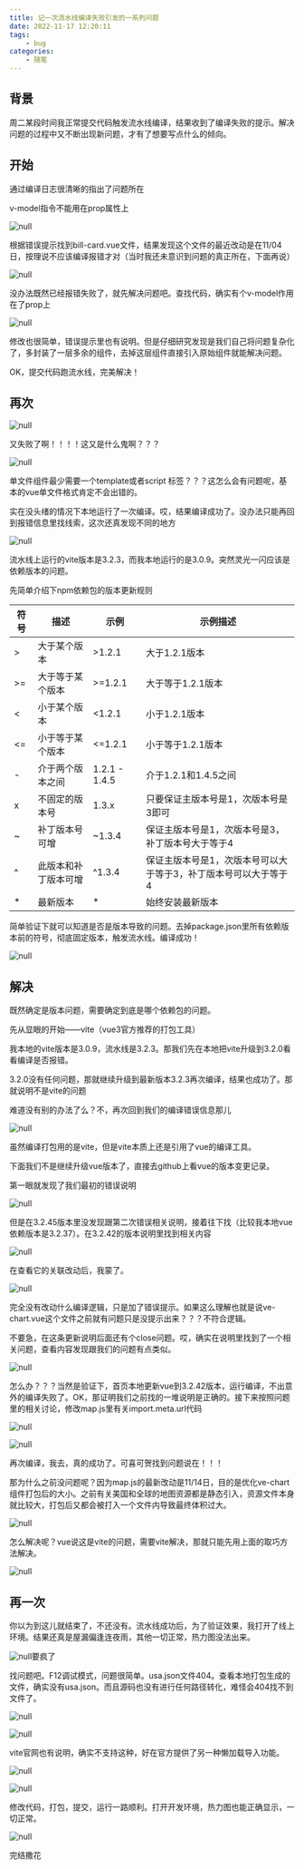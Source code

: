```yaml
---
title: 记一次流水线编译失败引发的一系列问题
date: 2022-11-17 12:20:11
tags:
    - bug
categories:
    - 随笔
---
```


## 背景

周二某段时间我正常提交代码触发流水线编译，结果收到了编译失败的提示。解决问题的过程中又不断出现新问题，才有了想要写点什么的倾向。

## 开始

通过编译日志很清晰的指出了问题所在

v-model指令不能用在prop属性上

![null](https://s2.loli.net/2024/01/08/Fz9gYNZoKmE3HD7.png)

<!-- more -->


根据错误提示找到bill-card.vue文件，结果发现这个文件的最近改动是在11/04日，按理说不应该编译报错才对（当时我还未意识到问题的真正所在，下面再说）

![null](https://s2.loli.net/2024/01/08/G18ThgtpCBANed9.png)

没办法既然已经报错失败了，就先解决问题吧。查找代码，确实有个v-model作用在了prop上

![null](https://s2.loli.net/2024/01/08/cOZVnUNYm4pCw9r.png)

修改也很简单，错误提示里也有说明。但是仔细研究发现是我们自己将问题复杂化了，多封装了一层多余的组件，去掉这层组件直接引入原始组件就能解决问题。

OK，提交代码跑流水线，完美解决！


## 再次

![null](https://s2.loli.net/2024/01/08/BPU2ujEdZ7NATeG.png)

又失败了啊！！！！这又是什么鬼啊？？？

![null](https://s2.loli.net/2024/01/08/MWk61lZdr9FpR43.png)

单文件组件最少需要一个template或者script 标签？？？这怎么会有问题呢，基本的vue单文件格式肯定不会出错的。

实在没头绪的情况下本地运行了一次编译。哎，结果编译成功了。没办法只能再回到报错信息里找线索，这次还真发现不同的地方

![null](https://s2.loli.net/2024/01/08/8pab5DyZ9kH2QWw.png)

流水线上运行的vite版本是3.2.3，而我本地运行的是3.0.9。突然灵光一闪应该是依赖版本的问题。

先简单介绍下npm依赖包的版本更新规则

| 符号 | 描述                 | 示例          | 示例描述                                                     |
| ---- | -------------------- | ------------- | ------------------------------------------------------------ |
| >    | 大于某个版本         | >1.2.1        | 大于1.2.1版本                                                |
| >=   | 大于等于某个版本     | >=1.2.1       | 大于等于1.2.1版本                                            |
| <    | 小于某个版本         | <1.2.1        | 小于1.2.1版本                                                |
| <=   | 小于等于某个版本     | <=1.2.1       | 小于等于1.2.1版本                                            |
| -    | 介于两个版本之间     | 1.2.1 - 1.4.5 | 介于1.2.1和1.4.5之间                                         |
| x    | 不固定的版本号       | 1.3.x         | 只要保证主版本号是1，次版本号是3即可                         |
| ~    | 补丁版本号可增       | ~1.3.4        | 保证主版本号是1，次版本号是3，补丁版本号大于等于4            |
| ^    | 此版本和补丁版本可增 | ^1.3.4        | 保证主版本号是1，次版本号可以大于等于3，补丁版本号可以大于等于4 |
| *    | 最新版本             | *             | 始终安装最新版本                                             |

简单验证下就可以知道是否是版本导致的问题。去掉package.json里所有依赖版本前的符号，彻底固定版本，触发流水线。编译成功！

![null](https://s2.loli.net/2024/01/08/m9hgWyrTfc8GVBs.png)

## 解决

既然确定是版本问题，需要确定到底是哪个依赖包的问题。

先从显眼的开始——vite（vue3官方推荐的打包工具）

我本地的vite版本是3.0.9，流水线是3.2.3。那我们先在本地把vite升级到3.2.0看看编译是否报错。

3.2.0没有任何问题，那就继续升级到最新版本3.2.3再次编译，结果也成功了。那就说明不是vite的问题

难道没有别的办法了么？不，再次回到我们的编译错误信息那儿

![null](https://s2.loli.net/2024/01/08/Lpy1rAi46eIfJYB.png)

虽然编译打包用的是vite，但是vite本质上还是引用了vue的编译工具。

下面我们不是继续升级vue版本了，直接去github上看vue的版本变更记录。

第一眼就发现了我们最初的错误说明

![null](https://s2.loli.net/2024/01/08/d7uIwW2CA6Db5tc.png)

但是在3.2.45版本里没发现跟第二次错误相关说明，接着往下找（比较我本地vue依赖版本是3.2.37）。在3.2.42的版本说明里找到相关内容

![null](https://s2.loli.net/2024/01/08/pkmjfQHBAD4IsUR.png)

在查看它的关联改动后，我蒙了。

![null](https://s2.loli.net/2024/01/08/xO8PlGZUBWdmSYp.png)

完全没有改动什么编译逻辑，只是加了错误提示。如果这么理解也就是说ve-chart.vue这个文件之前就有问题只是没提示出来？？？不符合逻辑。

不要急，在这条更新说明后面还有个close问题。哎，确实在说明里找到了一个相关问题，查看内容发现跟我们的问题有点类似。

![null](https://s2.loli.net/2024/01/08/uXAgsBl9SnpZ6Da.png)

怎么办？？？当然是验证下，首页本地更新vue到3.2.42版本，运行编译，不出意外的编译失败了。OK，那证明我们之前找的一堆说明是正确的。接下来按照问题里的相关讨论，修改map.js里有关import.meta.url代码

![null](https://s2.loli.net/2024/01/08/2OT4ScNpbElMgoV.png)

![null](https://s2.loli.net/2024/01/08/BN9X41IZirDMCf5.png)

再次编译，我去，真的成功了。可喜可贺找到问题说在！！！

那为什么之前没问题呢？因为map.js的最新改动是11/14日，目的是优化ve-chart组件打包后的大小。之前有关美国和全球的地图资源都是静态引入，资源文件本身就比较大，打包后又都会被打入一个文件内导致最终体积过大。

![null](https://s2.loli.net/2024/01/08/RDfYdirNKT3eFqt.png)

怎么解决呢？vue说这是vite的问题，需要vite解决，那就只能先用上面的取巧方法解决。

![null](https://s2.loli.net/2024/01/08/PpCv4KrsdYwXHVy.png)

## 再一次

你以为到这儿就结束了，不还没有。流水线成功后，为了验证效果，我打开了线上环境。结果还真是屋漏偏逢连夜雨，其他一切正常，热力图没法出来。

![null](https://s2.loli.net/2024/01/08/BktbDMIGqNYop14.png)要疯了

找问题吧。F12调试模式，问题很简单。usa.json文件404。查看本地打包生成的文件，确实没有usa.json。而且源码也没有进行任何路径转化，难怪会404找不到文件了。

![null](http://yzjl2.xyz:8093/media/202304//1681888199.9186964.png)

![null](https://s2.loli.net/2024/01/08/QBwOlhWJGp9Mqrd.png)

vite官网也有说明，确实不支持这种，好在官方提供了另一种懒加载导入功能。

![null](https://s2.loli.net/2024/01/08/wU1zFefxPQctEWm.png)

![null](https://s2.loli.net/2024/01/08/kYFbXhRwEx9dMvu.png)

修改代码，打包，提交，运行一路顺利。打开开发环境，热力图也能正确显示，一切正常。

![null](https://s2.loli.net/2024/01/08/yF7eAJYWI6sKOdj.png)

完结撒花
